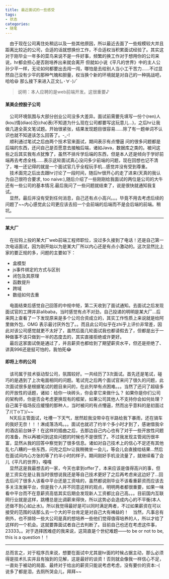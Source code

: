```yaml
---
title: 最近面试的一些感受
tags:
- 状态
categories:
- 随笔
---
```


&#8194;&#8194;由于现在公司离住处稍远以及一些其他原因，所以最近去面了一些规模较大并且距离比较近的公司，合适的话就想换份工作，不合适权当积累面试经验了。其实这对于刚毕业一年多的菜鸟来说不是一件好事，频繁的换工作对于想用你的公司来说，hr都会担心是否刚培养出来就会离开 但就如小说《平凡的世界》中的主人公孙少平一样，无论如何都要出去闯一闯，哪怕是去给别人当小工干苦力……不过显然自己没有少平的那种气魄和胆量，权当换个新的环境就是对自己的一种挑战吧，哈哈😆 那么接下来进入正文(｡･∀･)ﾉﾞ
<!--more-->
  > 说明：本人应聘的是web前端开发。这很重要♪

  #### 某美企控股子公司
  &#8194;&#8194;公司环境氛围与大部分创业公司没多大差异。面试前需要先填写一份个(ren)人(kou)情(diao)况(cha)表(不知道为什么现在公司都要写这玩意儿…)，之后hr让我做几道全英文笔试题。开始很紧张，结果发现题目很容易……除了有一题单词不认识也就不知道该怎么回答了。-_-!<br>
  &#8194;&#8194;顺利通过笔试之后由两个技术官来面试，期间表示有点懵逼 问的很多问题都是后端的东西，还问自己是否愿意去接触后端，诸如Java，数据库之类的。被问这些之后其实我有点犹豫了，虽然不排斥学后端的东西，但是本人还是倾向于学好前端再去考虑全栈……表示这轮面试真心没问多少前端的问题，现在回想也记不清了，唯一还记得的就是一个面试官几乎全程玩手机…感觉并没有受到尊重。<br>
  &#8194;&#8194;技术面完之后出去跟hr讨论了一段时间，随后hr很开心的走了进来(天真的我认为自己很符合要求, too naive:),随后介绍了一些刚刚给我面试的两位是公司的大牛还有一些公司的基本情况.最后我问了一些问题就结束了，说是很快就通知我复试。<br>
  &#8194;&#8194;显然，最后并没有受到任何消息，自己还有点小高兴。。。毕竟不用去考虑后续的问题了~~内心感觉此公司更应该去招一个会前端的后端而不是会后端的前端。稍坑。
  ***
  #### 某大厂
  &#8194;&#8194;在拉钩上投的某大厂web前端工程师职位，没过多久接到了电话！还是自己第一次电话面试，因为刚开始以为是某大厂所以内心还是有点小激动的。这次显然比上家的要正规的多，问题的主要如下：
  * 盒模型
  * js事件绑定的方式与区别
  * 闭包及其原理
  * 函数提升
  * 跨域
  * 数组如何去重


  &#8194;&#8194;电面结束后感觉自己回答的中规中矩，第二天收到了面试通知。去面试之后发现面试官的工牌并非alibaba，当时感觉有点不对劲，自己投递的明明是某大厂…后来网上查看了一下发现原来是多个公司合资成立的，其实工作性质上来说就是给阿里做外包，OMG 表示最讨厌外包了。。而且此公司似乎在zhi乎上评价非常差，因此对该公司感觉就更不太好了，虽然后面几轮面试我也都请假去了，但都是出于一种做事不该只做到一半的态度去的，其实直接拒绝或许更好。<br>
  &#8194;&#8194;最后这家面试倒是通过了，并且薪资也都给到了期望薪资水平，但还是拒绝了、讲真996还是挺可怕的，我怕死😂

  #### 即将上市的公司
  &#8194;&#8194;该司属于技术驱动型公司，氛围较好。一共经历了3次面试。首先还是笔试，碰巧的是遇到了上次电面相同的问题。笔试完之后两个面试官来问了很久的问题，此次面试很多是根据笔试的题目来问的，在此列举有点困难。。。当然了还问了超级多的开放性的话题，诸如：给你一块砖头，你会拿它来做什么？  如果你是你们公司的架构师，你是否会考虑更换现有的框架，如果公司其他人不支持你会如何处理？ 自己属于临场反应缓慢的那种人，当时被问的有点懵逼，然而出乎意料的是初面过了/(ㄒoㄒ)/~~ <br>
  &#8194;&#8194;N天后主管面试，吐槽一下天气，居然趁我没带伞在半路给我下暴雨，还在骑车的我好无奈！！！淋成落汤鸡。。。面试也就迟了约半个多小时才到了，感谢借我伞的酒店前台妹子！在这样的插曲之后，去那边自己内心也有了对于一些开放性问题的准备，所以再被问到这些问题的时候也不是很慌了。不过我发现主管阅历很丰富，显然从我的回答中察觉到了很多信息。诸如对自己技术上的信心不足还有其他乱七八糟的一些东西，问完之后hr让我稍微坐一会儿，等会儿会直接给结果…然后在面试间内心方张的等了约半小时的样子。期间刚好手机没流量了，就继续看了会儿《平凡的世界》，嘎嘎<br>
  &#8194;&#8194;显然这是我最想去的一家，今天也拿到offer了，本来应该是值得高兴的事，但是工资实在是让我当时很想说我还是等自己技术更好了之后再考虑来这边好了…回去后问了很多人该看中平台还是工资啥的，虽然都说刚毕业不该看重薪资而应该去多关注发展平台，但是我个人并不同意这样的观点，明明两者都很重要，如果一味看中平台而不在意薪资高低其实后期会发现新人工资都比自己高。。。目前国内互联网行业就是这样，跳槽总是比调薪来得快，所以这势必会造成内心的不平衡(本人还做不到心如止水)。所以我觉得最好是可以同时满足两者，不过如果薪资在可以接受的范围的话那么去一个大的平台肯定是对自己大有裨益的！&#8194;&#8194;当然，凡事总有例外，也不排除一些大公司是真的想培养一些他们觉得值得培养的人，所以才给了这样的一个机会。这就要靠面试者自己去判断了。目前自己也还在考虑这件事，23333。。对于选择困难症的我来说，这简直是个世纪难题——to be or not to be, this is a question！！
  ***
  总而言之，对于程序员来说，想要在面试中尤其是hr面的时候占据主动，那么必须得是技术扎实并且有独到的见解，这是最好的谈资！否则就会像我一样信心不足，一直处于被动的局面、最终对于给出的薪资只能说考虑考虑，没有要价的资本:-(  说多了都是泪，去厕所哭会儿，拜拜~~
